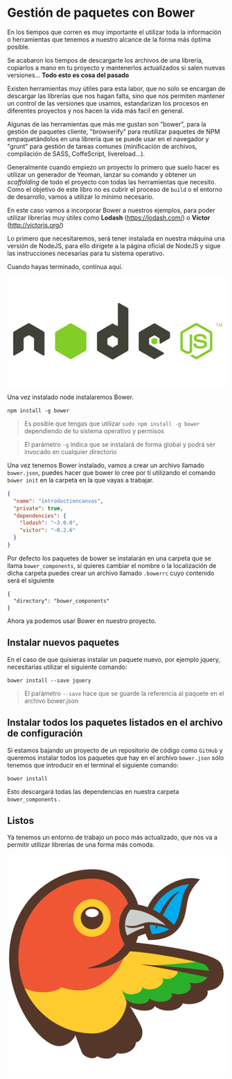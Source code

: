 # Gestión de paquetes con Bower

En los tiempos que corren es muy importante el utilizar toda la información o herramientas que tenemos a nuestro alcance de la forma más óptima posible.

Se acabaron los tiempos de descargarte los archivos de una librería, copiarlos a mano en tu proyecto y mantenerlos actualizados si salen nuevas versiones... **Todo esto es cosa del pasado**

Existen herramientas muy útiles para esta labor, que no solo se encargan de descargar las librerías que nos hagan falta, sino que nos permiten mantener un control de las versiones que usamos, estandarizan los procesos en diferentes proyectos y nos hacen la vida más facil en general.

Algunas de las herramientas que más me gustan son "bower", para la gestión de paquetes cliente, "browserify" para reutilizar paquetes de NPM empaquetándolos en una librería que se puede usar en el navegador y "grunt" para gestión de tareas comunes (minificación de archivos, compilación de SASS, CoffeScript, livereload...).

Generalmente cuando empiezo un proyecto lo primero que suelo hacer es utilizar un generador de Yeoman, lanzar su comando y obtener un _scaffolding_ de todo el proyecto con todas las herramientas que necesito.
Como el objetivo de este libro no es cubrir el proceso de `build` o  el entorno de desarrollo, vamos a utilizar lo mínimo necesario.

En este caso vamos a incorporar Bower a nuestros ejemplos, para poder utilizar librerías muy útiles como **Lodash** (https://lodash.com/) o **Victor** (http://victorjs.org/)


Lo primero que necesitaremos, será tener instalada en nuestra máquina una versión de NodeJS, para ello dirígete a la página oficial de NodeJS y sigue las instrucciones necesarias para tu sistema operativo.

Cuando hayas terminado, continua aquí.

![](https://github.com/rafinskipg/introductioncanvas/raw/master/img/teory/various/nodejs.png)

Una vez instalado node instalaremos Bower.

```
npm install -g bower
```

> Es posible que tengas que utilizar `sudo npm install -g bower`  dependiendo de tu sistema operativo y permisos

> El parámetro `-g` indica que se instalará de forma global y podrá ser invocado en cualquier directorio

Una vez tenemos Bower instalado, vamos a crear un archivo llamado `bower.json`, puedes hacer que bower lo cree por tí utilizando el comando `bower init` en la carpeta en la que vayas a trabajar.

```json
{
  "name": "introductioncanvas",
  "private": true,
  "dependencies": {
    "lodash": "~3.0.0",
    "victor": "~0.2.6"
  }
}

```

Por defecto los paquetes de bower se instalarán en una carpeta que se llama `bower_components`, si quieres cambiar el nombre o la localización de dicha carpeta puedes crear un archivo llamado `.bowerrc` cuyo contenido será el siguiente

```
{
  "directory": "bower_components"
}
```

Ahora ya podemos usar Bower en nuestro proyecto.

## Instalar nuevos paquetes

En el caso de que quisieras instalar un paquete nuevo, por ejemplo jquery, necesitarias utilizar el siguiente comando:

```
bower install --save jquery
```

> El paŕámetro `--save` hace que se guarde la referencia al paquete en el archivo bower.json

## Instalar todos los paquetes listados en el archivo de configuración 

Si estamos bajando un proyecto de un repositorio de código como `GitHub` y queremos instalar todos los paquetes que hay en el archivo `bower.json` sólo tenemos que introducir en el terminal el siguiente comando:

```
bower install
```

Esto descargará todas las dependencias en nuestra carpeta `bower_components` .


## Listos

Ya tenemos un entorno de trabajo un poco más actualizado, que nos va a permitir utilizar librerías de una forma más comoda.

![](https://github.com/rafinskipg/introductioncanvas/raw/master/img/teory/various/bowerjs.png)
